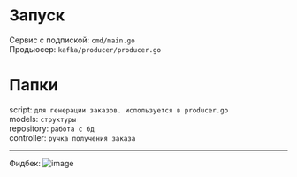 # Запуск
Сервис с подпиской: `cmd/main.go`</br>
Продьюсер: `kafka/producer/producer.go`</br>
# Папки
script: `для генерации заказов. используется в producer.go`</br>
models: `структуры`</br>
repository: `работа с бд`</br>
controller: `ручка получения заказа`</br>

---

Фидбек:
![image](https://github.com/user-attachments/assets/481e5eb6-6bad-42de-a3c2-a75ea8cbc7fe)
